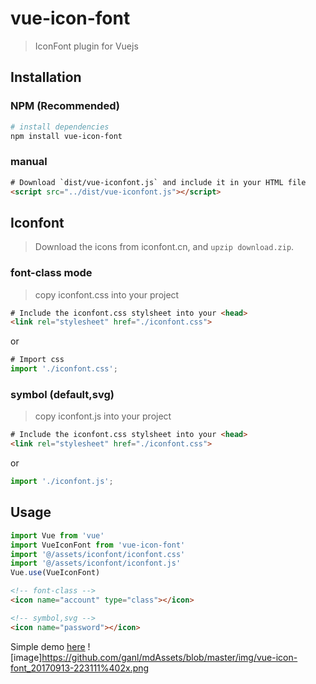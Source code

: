 # vue-icon-font

> IconFont plugin for Vuejs

## Installation

### NPM (Recommended)

``` bash
# install dependencies
npm install vue-icon-font
```

### manual

``` html
# Download `dist/vue-iconfont.js` and include it in your HTML file
<script src="../dist/vue-iconfont.js"></script>
```

## Iconfont

> Download the icons from iconfont.cn, and `upzip download.zip`. 

### font-class mode
> copy iconfont.css into your project

``` html
# Include the iconfont.css stylsheet into your <head>
<link rel="stylesheet" href="./iconfont.css">
```
or
``` js
# Import css
import './iconfont.css';
```

### symbol (default,svg)
> copy iconfont.js into your project

``` html
# Include the iconfont.css stylsheet into your <head>
<link rel="stylesheet" href="./iconfont.css">
```
or
``` js
import './iconfont.js';
```

## Usage
``` js
import Vue from 'vue'
import VueIconFont from 'vue-icon-font'
import '@/assets/iconfont/iconfont.css'
import '@/assets/iconfont/iconfont.js'
Vue.use(VueIconFont)
```

``` html
<!-- font-class -->
<icon name="account" type="class"></icon>

<!-- symbol,svg -->
<icon name="password"></icon>
```

Simple demo [here](https://github.com/ganl/vue-icon-font/tree/master/demo)
![image]https://github.com/ganl/mdAssets/blob/master/img/vue-icon-font_20170913-223111%402x.png